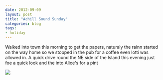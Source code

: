 ```yaml
---
date: 2012-09-09
layout: post
title: "Achill Sound Sunday"
categories: blog 
tags:
- holiday
---
```


Walked into town this morning to get the papers, naturaly the rainn started on the way home so we stopped in the pub for a coffee even lotti was allowed in. A quick drive round the NE side of the Island this evening just foe a quick look and the into Alice's for a pint   

![](/images/2012/Achill%20Island%20sml/40D_6568.jpg) 
